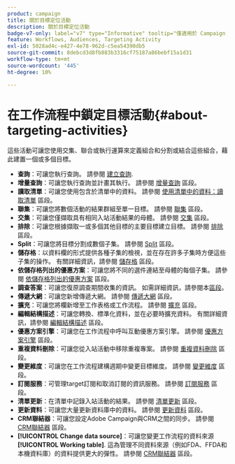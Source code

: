 ```yaml
---
product: campaign
title: 關於目標定位活動
description: 關於目標定位活動
badge-v7-only: label="v7" type="Informative" tooltip="僅適用於 Campaign Classic v7"
feature: Workflows, Audiences, Targeting Activity
exl-id: 5028ad4c-e427-4e78-962d-c5ea54390db5
source-git-commit: 8debcd3d8fb883b3316cf75187a86bebf15a1d31
workflow-type: tm+mt
source-wordcount: '445'
ht-degree: 10%

---
```


# 在工作流程中鎖定目標活動{#about-targeting-activities}



這些活動可讓您使用交集、聯合或執行運算來定義組合和分割或結合這些組合，藉此建置一個或多個目標。

* **查詢**：可讓您執行查詢。 請參閱 [建立查詢](query.md#creating-a-query).
* **增量查詢**：可讓您執行查詢並計畫其執行。 請參閱 [增量查詢](incremental-query.md) 區段。
* **讀取清單**：可讓您使用包含於清單中的資料。 請參閱 [使用清單中的資料：讀取清單](../../platform/using/import-export-workflows.md#using-data-from-a-list--read-list) 區段。
* **聯集**：可讓您將數個活動的結果群組至單一目標。 請參閱 [聯集](union.md) 區段。
* **交集**：可讓您僅擷取具有相同入站活動結果的母體。 請參閱 [交集](intersection.md) 區段。
* **排除**：可讓您根據擷取一或多個其他目標的主要目標建立目標。 請參閱 [排除](exclusion.md) 區段。
* **Split**：可讓您將目標分割成數個子集。 請參閱 [Split](split.md) 區段。
* **儲存格**：以資料欄的形式提供各種子集的檢視，並在存在許多子集時方便這些子集的操作。 有關詳細資訊，請參閱 [儲存格](cells.md) 區段。
* **依儲存格列出的優惠方案**：可讓您將不同的選件連結至母體的每個子集。 請參閱 [依儲存格列出的優惠方案](offers-by-cell.md) 區段。
* **調查答案**：可讓您復原調查期間收集的資訊。 如需詳細資訊，請參閱本[區段](../../surveys/using/getting-started-with-surveys.md)。
* **傳遞大網**：可讓您新增傳遞大網。 請參閱 [傳遞大網](../../workflow/using/delivery-outline.md) 區段。
* **擴充**：可讓您將欄新增至工作表格或工作流程。 請參閱 [擴充](../../workflow/using/enrichment.md) 區段。
* **編輯結構描述**：可讓您轉換、標準化資料，並在必要時擴充資料。 有關詳細資訊，請參閱 [編輯結構描述](../../workflow/using/edit-schema.md) 區段。
* **優惠方案引擎**：可讓您在工作流程中呼叫互動優惠方案引擎。 請參閱 [優惠方案引擎](../../workflow/using/offer-engine.md) 區段。
* **重複資料刪除**：可讓您從入站活動中移除重複專案。 請參閱 [重複資料刪除](../../workflow/using/deduplication.md) 區段。
* **變更維度**：可讓您在工作流程建構週期中變更目標維度。 請參閱 [變更維度](../../workflow/using/change-dimension.md) 區段。
* **訂閱服務**：可管理target訂閱和取消訂閱的資訊服務。 請參閱 [訂閱服務](../../workflow/using/subscription-services.md) 區段。
* **清單更新**：在清單中記錄入站活動的結果。 請參閱 [清單更新](../../workflow/using/list-update.md) 區段。
* **更新資料**：可讓您大量更新資料庫中的資料。 請參閱 [更新資料](../../workflow/using/update-data.md) 區段。
* **CRM聯結器**：可讓您設定Adobe Campaign與CRM之間的同步。 請參閱 [CRM聯結器](../../workflow/using/crm-connector.md) 區段。
* **[!UICONTROL Change data source]**：可讓您變更工作流程的資料來源 **[!UICONTROL Working table]**. 這為管理不同資料來源（例如FDA、FFDA和本機資料庫）的資料提供更大的彈性。 請參閱 [CRM聯結器](../../workflow/using/change-data-source.md) 區段。
